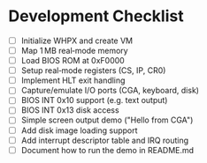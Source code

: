 # Development Checklist

- [ ] Initialize WHPX and create VM
- [ ] Map 1 MB real‑mode memory
- [ ] Load BIOS ROM at 0xF0000
- [ ] Setup real‑mode registers (CS, IP, CR0)
- [ ] Implement HLT exit handling
- [ ] Capture/emulate I/O ports (CGA, keyboard, disk)
- [ ] BIOS INT 0x10 support (e.g. text output)
- [ ] BIOS INT 0x13 disk access
- [ ] Simple screen output demo ("Hello from CGA")
- [ ] Add disk image loading support
- [ ] Add interrupt descriptor table and IRQ routing
- [ ] Document how to run the demo in README.md
